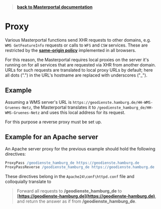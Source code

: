 >**[back to Masterportal documentation](doc.md)**

# Proxy

Various Masterportal functions send XHR requests to other domains, e.g. `WMS GetFeatureInfo` requests or calls to `WFS` and `CSW` services. These are restricted by the **[same-origin policy](https://en.wikipedia.org/wiki/Same-origin_policy)** implemented in all browsers.

For this reason, the Masterportal requires local proxies on the server it's running on for all services that are requested via XHR from another domain. URLs for such requests are translated to local proxy URLs by default; here all dots (".") in the URL's hostname are replaced with underscores ("_").

## Example

Assuming a WMS server's URL is `https://geodienste.hamburg.de/HH-WMS-Gruenes-Netz`, the Masterportal translates it to `/geodienste_hamburg_de/HH-WMS-Gruenes-Netz` and uses this local address for its request.

For this purpose a reverse proxy must be set up.

## Example for an Apache server

An Apache server proxy for the previous example should hold the following directives:

```apache
ProxyPass /geodienste_hamburg_de https://geodienste.hamburg.de
ProxyPassReverse /geodienste_hamburg_de https://geodienste.hamburg.de
```

These directives belong in the `Apache24\conf\httpd.conf` file and colloquially translate to

>Forward all requests to **/geodienste_hamburg_de** to **[https://geodienste-hamburg.de](https://geodienste-hamburg.de)**, and return the answer as if from **/geodienste_hamburg_de**.
